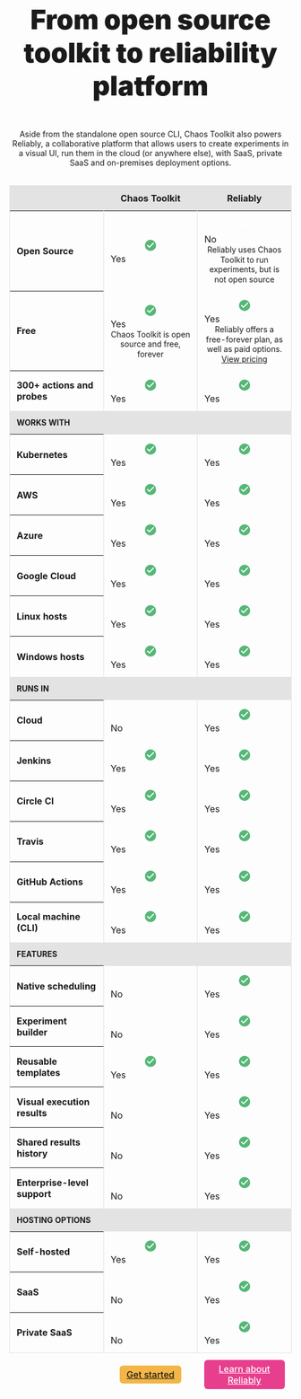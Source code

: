 <div class="offering" id="offering-wrapper">
<h2>From open source toolkit to reliability platform</h2>
<p class="offering__description">Aside from the standalone open source CLI, Chaos Toolkit also powers Reliably, a collaborative platform that allows users to create experiments in a visual UI, run them in the cloud (or anywhere else), with SaaS, private SaaS and on-premises deployment options.</p>

<table class="offeringTable">
  <thead>
    <tr>
      <th></th>
      <th scope="col">Chaos Toolkit</th>
      <th scope="col">Reliably</th>
    </tr>
  </thead>
  <tbody>
    <tr class="row">
      <th scope="row" class="cell">Open Source</td>
      <td class="cell cell--yes">
        <div class="cell__svgWrapper">
          <svg fill="none" stroke="currentColor" stroke-linecap="round" stroke-linejoin="round" stroke-width="2" viewBox="0 0 24 24" astro-icon="check"><path d="M20 6 9 17l-5-5"></path></svg>
        </div>
        <span class="screen-reader-text">Yes</span>
      </td>
      <td class="cell cell--no">
        <div class="cell__svgWrapper">
          <svg fill="none" stroke="currentColor" stroke-linecap="round" stroke-linejoin="round" stroke-width="2" viewBox="0 0 24 24" astro-icon="minus"><path d="M5 12h14"></path></svg>
        </div>
        <span class="screen-reader-text">No</span>
        <div class="cell__help">
          Reliably uses Chaos Toolkit to run experiments, but is not open source
        </div>
      </td>
    </tr>
    <tr class="row">
      <th scope="row" class="cell">Free</td>
      <td class="cell cell--yes">
        <div class="cell__svgWrapper">
          <svg fill="none" stroke="currentColor" stroke-linecap="round" stroke-linejoin="round" stroke-width="2" viewBox="0 0 24 24" astro-icon="check"><path d="M20 6 9 17l-5-5"></path></svg>
        </div>
        <span class="screen-reader-text">Yes</span>
        <div class="cell__help">
          Chaos Toolkit is open source and free, forever
        </div>
      </td>
      <td class="cell cell--yes">
        <div class="cell__svgWrapper">
          <svg fill="none" stroke="currentColor" stroke-linecap="round" stroke-linejoin="round" stroke-width="2" viewBox="0 0 24 24" astro-icon="check"><path d="M20 6 9 17l-5-5"></path></svg>
        </div>
        <span class="screen-reader-text">Yes</span>
        <div class="cell__help">
          Reliably offers a free-forever plan, as well as paid options.<br/>
          <a
            href="https://reliably.com/pricing"
            target="_blank"
            rel="noreferer noopener"
          >View pricing</a>
        </div>
      </td>
    </tr>
    <tr class="row">
      <th scope="row" class="cell">300+ actions and probes</td>
      <td class="cell cell--yes">
        <div class="cell__svgWrapper">
          <svg fill="none" stroke="currentColor" stroke-linecap="round" stroke-linejoin="round" stroke-width="2" viewBox="0 0 24 24" astro-icon="check"><path d="M20 6 9 17l-5-5"></path></svg>
        </div>
        <span class="screen-reader-text">Yes</span>
      </td>
      <td class="cell cell--yes">
        <div class="cell__svgWrapper">
          <svg fill="none" stroke="currentColor" stroke-linecap="round" stroke-linejoin="round" stroke-width="2" viewBox="0 0 24 24" astro-icon="check"><path d="M20 6 9 17l-5-5"></path></svg>
        </div>
        <span class="screen-reader-text">Yes</span>
      </td>
    </tr>
    <tr class="row row--heading">
      <td class="cell">Works with</td>
      <td class="cell"></td>
      <td class="cell"></td>
    </tr>
    <tr class="row">
      <th scope="row" class="cell">Kubernetes</th>
      <td class="cell cell--yes">
        <div class="cell__svgWrapper">
          <svg fill="none" stroke="currentColor" stroke-linecap="round" stroke-linejoin="round" stroke-width="2" viewBox="0 0 24 24" astro-icon="check"><path d="M20 6 9 17l-5-5"></path></svg>
        </div>
        <span class="screen-reader-text">Yes</span>
      </td>
      <td class="cell cell--yes">
        <div class="cell__svgWrapper">
          <svg fill="none" stroke="currentColor" stroke-linecap="round" stroke-linejoin="round" stroke-width="2" viewBox="0 0 24 24" astro-icon="check"><path d="M20 6 9 17l-5-5"></path></svg>
        </div>
        <span class="screen-reader-text">Yes</span>
      </td>
    </tr>
    <tr class="row">
      <th scope="row" class="cell">AWS</td>
      <td class="cell cell--yes">
        <div class="cell__svgWrapper">
          <svg fill="none" stroke="currentColor" stroke-linecap="round" stroke-linejoin="round" stroke-width="2" viewBox="0 0 24 24" astro-icon="check"><path d="M20 6 9 17l-5-5"></path></svg>
        </div>
        <span class="screen-reader-text">Yes</span>
      </td>
      <td class="cell cell--yes">
        <div class="cell__svgWrapper">
          <svg fill="none" stroke="currentColor" stroke-linecap="round" stroke-linejoin="round" stroke-width="2" viewBox="0 0 24 24" astro-icon="check"><path d="M20 6 9 17l-5-5"></path></svg>
        </div>
        <span class="screen-reader-text">Yes</span>
      </td>
    </tr>
    <tr class="row">
      <th scope="row" class="cell">Azure</td>
      <td class="cell cell--yes">
        <div class="cell__svgWrapper">
          <svg fill="none" stroke="currentColor" stroke-linecap="round" stroke-linejoin="round" stroke-width="2" viewBox="0 0 24 24" astro-icon="check"><path d="M20 6 9 17l-5-5"></path></svg>
        </div>
        <span class="screen-reader-text">Yes</span>
      </td>
      <td class="cell cell--yes">
        <div class="cell__svgWrapper">
          <svg fill="none" stroke="currentColor" stroke-linecap="round" stroke-linejoin="round" stroke-width="2" viewBox="0 0 24 24" astro-icon="check"><path d="M20 6 9 17l-5-5"></path></svg>
        </div>
        <span class="screen-reader-text">Yes</span>
      </td>
    </tr>
    <tr class="row">
      <th scope="row" class="cell">Google Cloud</td>
      <td class="cell cell--yes">
        <div class="cell__svgWrapper">
          <svg fill="none" stroke="currentColor" stroke-linecap="round" stroke-linejoin="round" stroke-width="2" viewBox="0 0 24 24" astro-icon="check"><path d="M20 6 9 17l-5-5"></path></svg>
        </div>
        <span class="screen-reader-text">Yes</span>
      </td>
      <td class="cell cell--yes">
        <div class="cell__svgWrapper">
          <svg fill="none" stroke="currentColor" stroke-linecap="round" stroke-linejoin="round" stroke-width="2" viewBox="0 0 24 24" astro-icon="check"><path d="M20 6 9 17l-5-5"></path></svg>
        </div>
        <span class="screen-reader-text">Yes</span>
      </td>
    </tr>
    <tr class="row">
      <th scope="row" class="cell">Linux hosts</td>
      <td class="cell cell--yes">
        <div class="cell__svgWrapper">
          <svg fill="none" stroke="currentColor" stroke-linecap="round" stroke-linejoin="round" stroke-width="2" viewBox="0 0 24 24" astro-icon="check"><path d="M20 6 9 17l-5-5"></path></svg>
        </div>
        <span class="screen-reader-text">Yes</span>
      </td>
      <td class="cell cell--yes">
        <div class="cell__svgWrapper">
          <svg fill="none" stroke="currentColor" stroke-linecap="round" stroke-linejoin="round" stroke-width="2" viewBox="0 0 24 24" astro-icon="check"><path d="M20 6 9 17l-5-5"></path></svg>
        </div>
        <span class="screen-reader-text">Yes</span>
      </td>
    </tr>
    <tr class="row">
      <th scope="row" class="cell">Windows hosts</td>
      <td class="cell cell--yes">
        <div class="cell__svgWrapper">
          <svg fill="none" stroke="currentColor" stroke-linecap="round" stroke-linejoin="round" stroke-width="2" viewBox="0 0 24 24" astro-icon="check"><path d="M20 6 9 17l-5-5"></path></svg>
        </div>
        <span class="screen-reader-text">Yes</span>
      </td>
      <td class="cell cell--yes">
        <div class="cell__svgWrapper">
          <svg fill="none" stroke="currentColor" stroke-linecap="round" stroke-linejoin="round" stroke-width="2" viewBox="0 0 24 24" astro-icon="check"><path d="M20 6 9 17l-5-5"></path></svg>
        </div>
        <span class="screen-reader-text">Yes</span>
      </td>
    </tr>
    <tr class="row row--heading">
      <td class="cell">Runs in</td>
      <td class="cell"></td>
      <td class="cell"></td>
    </tr>
    <tr class="row">
      <th scope="row" class="cell">Cloud</td>
      <td class="cell cell--no">
        <div class="cell__svgWrapper">
          <svg fill="none" stroke="currentColor" stroke-linecap="round" stroke-linejoin="round" stroke-width="2" viewBox="0 0 24 24" astro-icon="minus"><path d="M5 12h14"></path></svg>
        </div>
        <span class="screen-reader-text">No</span>
      </td>
      <td class="cell cell--yes">
        <div class="cell__svgWrapper">
          <svg fill="none" stroke="currentColor" stroke-linecap="round" stroke-linejoin="round" stroke-width="2" viewBox="0 0 24 24" astro-icon="check"><path d="M20 6 9 17l-5-5"></path></svg>
        </div>
        <span class="screen-reader-text">Yes</span>
      </td>
    </tr>
    <tr class="row">
      <th scope="row" class="cell">Jenkins</td>
      <td class="cell cell--yes">
        <div class="cell__svgWrapper">
          <svg fill="none" stroke="currentColor" stroke-linecap="round" stroke-linejoin="round" stroke-width="2" viewBox="0 0 24 24" astro-icon="check"><path d="M20 6 9 17l-5-5"></path></svg>
        </div>
        <span class="screen-reader-text">Yes</span>
      </td>
      <td class="cell cell--yes">
        <div class="cell__svgWrapper">
          <svg fill="none" stroke="currentColor" stroke-linecap="round" stroke-linejoin="round" stroke-width="2" viewBox="0 0 24 24" astro-icon="check"><path d="M20 6 9 17l-5-5"></path></svg>
        </div>
        <span class="screen-reader-text">Yes</span>
      </td>
    </tr>
    <tr class="row">
      <th scope="row" class="cell">Circle CI</td>
      <td class="cell cell--yes">
        <div class="cell__svgWrapper">
          <svg fill="none" stroke="currentColor" stroke-linecap="round" stroke-linejoin="round" stroke-width="2" viewBox="0 0 24 24" astro-icon="check"><path d="M20 6 9 17l-5-5"></path></svg>
        </div>
        <span class="screen-reader-text">Yes</span>
      </td>
      <td class="cell cell--yes">
        <div class="cell__svgWrapper">
          <svg fill="none" stroke="currentColor" stroke-linecap="round" stroke-linejoin="round" stroke-width="2" viewBox="0 0 24 24" astro-icon="check"><path d="M20 6 9 17l-5-5"></path></svg>
        </div>
        <span class="screen-reader-text">Yes</span>
      </td>
    </tr>
    <tr class="row">
      <th scope="row" class="cell">Travis</td>
      <td class="cell cell--yes">
        <div class="cell__svgWrapper">
          <svg fill="none" stroke="currentColor" stroke-linecap="round" stroke-linejoin="round" stroke-width="2" viewBox="0 0 24 24" astro-icon="check"><path d="M20 6 9 17l-5-5"></path></svg>
        </div>
        <span class="screen-reader-text">Yes</span>
      </td>
      <td class="cell cell--yes">
        <div class="cell__svgWrapper">
          <svg fill="none" stroke="currentColor" stroke-linecap="round" stroke-linejoin="round" stroke-width="2" viewBox="0 0 24 24" astro-icon="check"><path d="M20 6 9 17l-5-5"></path></svg>
        </div>
        <span class="screen-reader-text">Yes</span>
      </td>
    </tr>
    <tr class="row">
      <th scope="row" class="cell">GitHub Actions</td>
      <td class="cell cell--yes">
        <div class="cell__svgWrapper">
          <svg fill="none" stroke="currentColor" stroke-linecap="round" stroke-linejoin="round" stroke-width="2" viewBox="0 0 24 24" astro-icon="check"><path d="M20 6 9 17l-5-5"></path></svg>
        </div>
        <span class="screen-reader-text">Yes</span>
      </td>
      <td class="cell cell--yes">
        <div class="cell__svgWrapper">
          <svg fill="none" stroke="currentColor" stroke-linecap="round" stroke-linejoin="round" stroke-width="2" viewBox="0 0 24 24" astro-icon="check"><path d="M20 6 9 17l-5-5"></path></svg>
        </div>
        <span class="screen-reader-text">Yes</span>
      </td>
    </tr>
    <tr class="row">
      <th scope="row" class="cell">Local machine (CLI)</td>
      <td class="cell cell--yes">
        <div class="cell__svgWrapper">
          <svg fill="none" stroke="currentColor" stroke-linecap="round" stroke-linejoin="round" stroke-width="2" viewBox="0 0 24 24" astro-icon="check"><path d="M20 6 9 17l-5-5"></path></svg>
        </div>
        <span class="screen-reader-text">Yes</span>
      </td>
      <td class="cell cell--yes">
        <div class="cell__svgWrapper">
          <svg fill="none" stroke="currentColor" stroke-linecap="round" stroke-linejoin="round" stroke-width="2" viewBox="0 0 24 24" astro-icon="check"><path d="M20 6 9 17l-5-5"></path></svg>
        </div>
        <span class="screen-reader-text">Yes</span>
      </td>
    </tr>
    <tr class="row row--heading">
      <td class="cell">Features</td>
      <td class="cell"></td>
      <td class="cell"></td>
    </tr>
    <tr class="row">
      <th scope="row" class="cell">Native scheduling</td>
      <td class="cell cell--no">
        <div class="cell__svgWrapper">
          <svg fill="none" stroke="currentColor" stroke-linecap="round" stroke-linejoin="round" stroke-width="2" viewBox="0 0 24 24" astro-icon="minus"><path d="M5 12h14"></path></svg>
        </div>
        <span class="screen-reader-text">No</span>
      </td>
      <td class="cell cell--yes">
        <div class="cell__svgWrapper">
          <svg fill="none" stroke="currentColor" stroke-linecap="round" stroke-linejoin="round" stroke-width="2" viewBox="0 0 24 24" astro-icon="check"><path d="M20 6 9 17l-5-5"></path></svg>
        </div>
        <span class="screen-reader-text">Yes</span>
      </td>
    </tr>
    <tr class="row">
      <th scope="row" class="cell">Experiment builder</td>
      <td class="cell cell--no">
        <div class="cell__svgWrapper">
          <svg fill="none" stroke="currentColor" stroke-linecap="round" stroke-linejoin="round" stroke-width="2" viewBox="0 0 24 24" astro-icon="minus"><path d="M5 12h14"></path></svg>
        </div>
        <span class="screen-reader-text">No</span>
      </td>
      <td class="cell cell--yes">
        <div class="cell__svgWrapper">
          <svg fill="none" stroke="currentColor" stroke-linecap="round" stroke-linejoin="round" stroke-width="2" viewBox="0 0 24 24" astro-icon="check"><path d="M20 6 9 17l-5-5"></path></svg>
        </div>
        <span class="screen-reader-text">Yes</span>
      </td>
    </tr>
    <tr class="row">
      <th scope="row" class="cell">Reusable templates</td>
      <td class="cell cell--yes">
        <div class="cell__svgWrapper">
          <svg fill="none" stroke="currentColor" stroke-linecap="round" stroke-linejoin="round" stroke-width="2" viewBox="0 0 24 24" astro-icon="check"><path d="M20 6 9 17l-5-5"></path></svg>
        </div>
        <span class="screen-reader-text">Yes</span>
      </td>
      <td class="cell cell--yes">
        <div class="cell__svgWrapper">
          <svg fill="none" stroke="currentColor" stroke-linecap="round" stroke-linejoin="round" stroke-width="2" viewBox="0 0 24 24" astro-icon="check"><path d="M20 6 9 17l-5-5"></path></svg>
        </div>
        <span class="screen-reader-text">Yes</span>
      </td>
    </tr>
    <tr class="row">
      <th scope="row" class="cell">Visual execution results</td>
      <td class="cell cell--no">
        <div class="cell__svgWrapper">
          <svg fill="none" stroke="currentColor" stroke-linecap="round" stroke-linejoin="round" stroke-width="2" viewBox="0 0 24 24" astro-icon="minus"><path d="M5 12h14"></path></svg>
        </div>
        <span class="screen-reader-text">No</span>
      </td>
      <td class="cell cell--yes">
        <div class="cell__svgWrapper">
          <svg fill="none" stroke="currentColor" stroke-linecap="round" stroke-linejoin="round" stroke-width="2" viewBox="0 0 24 24" astro-icon="check"><path d="M20 6 9 17l-5-5"></path></svg>
        </div>
        <span class="screen-reader-text">Yes</span>
      </td>
    </tr>
    <tr class="row">
      <th scope="row" class="cell">Shared results history</td>
      <td class="cell cell--no">
        <div class="cell__svgWrapper">
          <svg fill="none" stroke="currentColor" stroke-linecap="round" stroke-linejoin="round" stroke-width="2" viewBox="0 0 24 24" astro-icon="minus"><path d="M5 12h14"></path></svg>
        </div>
        <span class="screen-reader-text">No</span>
      </td>
      <td class="cell cell--yes">
        <div class="cell__svgWrapper">
          <svg fill="none" stroke="currentColor" stroke-linecap="round" stroke-linejoin="round" stroke-width="2" viewBox="0 0 24 24" astro-icon="check"><path d="M20 6 9 17l-5-5"></path></svg>
        </div>
        <span class="screen-reader-text">Yes</span>
      </td>
    </tr>
    <tr class="row">
      <th scope="row" class="cell">Enterprise-level support</td>
      <td class="cell cell--no">
        <div class="cell__svgWrapper">
          <svg fill="none" stroke="currentColor" stroke-linecap="round" stroke-linejoin="round" stroke-width="2" viewBox="0 0 24 24" astro-icon="minus"><path d="M5 12h14"></path></svg>
        </div>
        <span class="screen-reader-text">No</span>
      </td>
      <td class="cell cell--yes">
        <div class="cell__svgWrapper">
          <svg fill="none" stroke="currentColor" stroke-linecap="round" stroke-linejoin="round" stroke-width="2" viewBox="0 0 24 24" astro-icon="check"><path d="M20 6 9 17l-5-5"></path></svg>
        </div>
        <span class="screen-reader-text">Yes</span>
      </td>
    </tr>
    <tr class="row row--heading">
      <td class="cell">Hosting options</td>
      <td class="cell"></td>
      <td class="cell"></td>
    </tr>
    <tr class="row">
      <th scope="row" class="cell">Self-hosted</td>
      <td class="cell cell--yes">
        <div class="cell__svgWrapper">
          <svg fill="none" stroke="currentColor" stroke-linecap="round" stroke-linejoin="round" stroke-width="2" viewBox="0 0 24 24" astro-icon="check"><path d="M20 6 9 17l-5-5"></path></svg>
        </div>
        <span class="screen-reader-text">Yes</span>
      </td>
      <td class="cell cell--yes">
        <div class="cell__svgWrapper">
          <svg fill="none" stroke="currentColor" stroke-linecap="round" stroke-linejoin="round" stroke-width="2" viewBox="0 0 24 24" astro-icon="check"><path d="M20 6 9 17l-5-5"></path></svg>
        </div>
        <span class="screen-reader-text">Yes</span>
      </td>
    </tr>
    <tr class="row">
      <th scope="row" class="cell">SaaS</td>
      <td class="cell cell--no">
        <div class="cell__svgWrapper">
          <svg fill="none" stroke="currentColor" stroke-linecap="round" stroke-linejoin="round" stroke-width="2" viewBox="0 0 24 24" astro-icon="minus"><path d="M5 12h14"></path></svg>
        </div>
        <span class="screen-reader-text">No</span>
      </td>
      <td class="cell cell--yes">
        <div class="cell__svgWrapper">
          <svg fill="none" stroke="currentColor" stroke-linecap="round" stroke-linejoin="round" stroke-width="2" viewBox="0 0 24 24" astro-icon="check"><path d="M20 6 9 17l-5-5"></path></svg>
        </div>
        <span class="screen-reader-text">Yes</span>
      </td>
    </tr>
    <tr class="row">
      <th scope="row" class="cell">Private SaaS</td>
      <td class="cell cell--no">
        <div class="cell__svgWrapper">
          <svg fill="none" stroke="currentColor" stroke-linecap="round" stroke-linejoin="round" stroke-width="2" viewBox="0 0 24 24" astro-icon="minus"><path d="M5 12h14"></path></svg>
        </div>
        <span class="screen-reader-text">No</span>
      </td>
      <td class="cell cell--yes">
        <div class="cell__svgWrapper">
          <svg fill="none" stroke="currentColor" stroke-linecap="round" stroke-linejoin="round" stroke-width="2" viewBox="0 0 24 24" astro-icon="check"><path d="M20 6 9 17l-5-5"></path></svg>
        </div>
        <span class="screen-reader-text">Yes</span>
      </td>
    </tr>
  </tbody>
  <tfoot>
    <tr class="row">
      <th></th>
      <td>
        <a href="/reference/usage/install">Get started</a>
      </td>
      <td>
        <a href="https://reliably.com/">Learn about Reliably</a>
      </td>
    </tr>
  </tfoot>
</table>

<style>
h1.small-title {
  margin-bottom: 16px;

  font-size: 18px;
  font-weight: 700;
  text-align: center;
  text-transform: uppercase;
}

.offering h2 {
  margin-top: 0;
  margin-bottom: 48px;

  color: var(--CtkGrey3);
  font-size: 48px;
  font-weight: 900;
  text-align: center;
}

.offering__description {
  margin-bottom: 32px;
  
  color: var(--CtkGrey1);
  text-align: center;

}

.offeringTable thead tr th {
  background-color: #e3e3e3;
}

.offeringTable thead tr th {
  width: 33.33%;

  border-top: 1px solid #e3e3e3;

  font-weight: 700;
}

.offeringTable tbody tr:last-child th,
.offeringTable tbody tr:last-child td {
  border-bottom: 1px solid #e3e3e3;
}

.offeringTable tfoot tr th,
.offeringTable tfoot tr td {
  border-right: 0;
  border-left: 0;

  text-align: center;
}

.offeringTable .row.row--heading {
  background-color: #e3e3e3;

  font-size: 14px;
  font-weight: 700;
  text-transform: uppercase;
}

.offeringTable tbody tr:hover {
  background-color: #f3f3f3;
}

.offeringTable td,
.offeringTable th {
  padding: 12px;

  border-left: 1px solid #e3e3e3;
  vertical-align: center;
}

.offeringTable td:first-child,
.offeringTable th:first-child {
  text-align: left;
}

.offeringTable thead td:last-child,
.offeringTable thead th:last-child,
.offeringTable tbody td:last-child,
.offeringTable tbody th:last-child {
  border-right: 1px solid #e3e3e3;
}

.offeringTable .cell .cell__svgWrapper {
  position: relative;

  display: block;
  height: 28px;
  width: 100%;

  color: white;
}

.offeringTable .cell .cell__svgWrapper::before {
  content: "";

  position: absolute;
  top: calc(50% - 10px);
  left: calc(50% - 10px);

  display: block;
  height: 20px;
  width: 20px;

  border-radius: 50%;
}

.offeringTable .cell.cell--yes .cell__svgWrapper::before {
  background-color: #56b777;
}

.offeringTable .cell.cell--no .cell__svgWrapper::before {
  background-color: var(--CtkGrey1);
}

.offeringTable .cell.cell--yes svg,
.offeringTable .cell.cell--no svg {
  position: absolute;
  top: calc(50% - 8px);
  left: calc(50% - 8px);

  height: 16px;
  
  stroke-width: 3;
}

.offeringTable .cell .cell__help {
  color: var(--CtkGrey1);
  font-size: 14px;
  line-height: 1.25;
  text-align: center;
}

.offeringTable tfoot a {
  display: inline-block;
  padding: 6px 12px;

  border-radius: 6px;

  font-weight: 500;
  text-align: center;

}

.offeringTable tfoot td:nth-child(2) a {
  background-color: #f3b646;

  color: var(--CtkGrey4);
}

.offeringTable tfoot td:nth-child(2) a:hover {
  background-color: #e4a42f;
}

.offeringTable tfoot td:nth-child(3) a {
  background-color: #e83e8e;

  color: white;
}

.offeringTable tfoot td:nth-child(3) a:hover {
  background-color: #d72277;
}

</style>

<script>
  const w = document.getElementById("offering-wrapper");
  const t = w.previousElementSibling;
  t.classList.add("small-title");

  const sidebar = w.parentElement.parentElement.previousElementSibling.previousElementSibling;
  const activeListItem = sidebar.querySelector(
    ".md-nav__item.md-nav__item--active"
  );
  activeListItem.classList.remove("md-nav__item--active");
</script>
</div>
